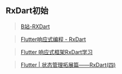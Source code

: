 ## RxDart初始


> [ B站-RXDart ]( https://www.bilibili.com/video/BV1u441167n5?spm_id_from=333.337.search-card.all.click&vd_source=bc5bee468c2cbda6193e66c4288c8c7b ) <br/>

> [ Flutter响应式编程 - RxDart ](https://www.jianshu.com/p/00060710a890 ) <br/>

> [ Flutter 响应式框架RxDart学习 ]( https://blog.csdn.net/hjjdehao/article/details/104280422) <br/>
 
> [ Flutter | 状态管理拓展篇——RxDart(四)]( https://juejin.cn/post/6844903700733886471) <br/>
